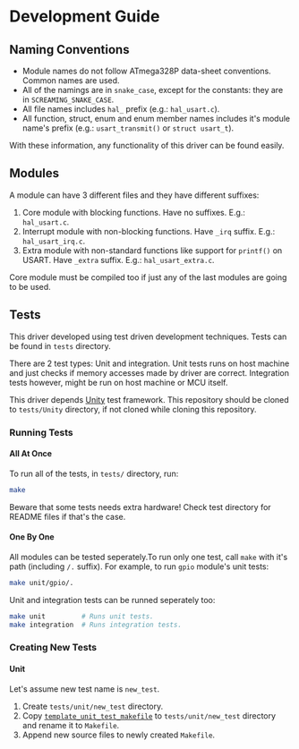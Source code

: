 # Development Guide

## Naming Conventions

* Module names do not follow ATmega328P data-sheet conventions. Common names are
used.
* All of the namings are in `snake_case`, except for the constants: they are in
`SCREAMING_SNAKE_CASE`.
* All file names includes `hal_` prefix (e.g.: `hal_usart.c`).
* All function, struct, enum and enum member names includes it's module name's
prefix (e.g.: `usart_transmit()` or `struct usart_t`).

With these information, any functionality of this driver can be found easily.

## Modules

A module can have 3 different files and they have different suffixes:

1. Core module with blocking functions. Have no suffixes. E.g.: `hal_usart.c`.
2. Interrupt module with non-blocking functions. Have `_irq` suffix. E.g.:
`hal_usart_irq.c`.
3. Extra module with non-standard functions like support for `printf()` on
USART. Have `_extra` suffix. E.g.: `hal_usart_extra.c`.

Core module must be compiled too if just any of the last modules are going to be
used.

## Tests

This driver developed using test driven development techniques. Tests can be
found in `tests` directory.

There are 2 test types: Unit and integration. Unit tests runs on host machine
and just checks if memory accesses made by driver are correct. Integration tests
however, might be run on host machine or MCU itself.

This driver depends [Unity](https://github.com/ThrowTheSwitch/Unity) test
framework. This repository should be cloned to `tests/Unity` directory, if not
cloned while cloning this repository.

### Running Tests

#### All At Once

To run all of the tests, in `tests/` directory, run:

```bash
make
```

Beware that some tests needs extra hardware! Check test directory for README
files if that's the case.

#### One By One

All modules can be tested seperately.To run only one test, call `make` with it's
path (including `/.` suffix). For example, to run `gpio` module's unit
tests:

```bash
make unit/gpio/.
```

Unit and integration tests can be runned seperately too:

```bash
make unit         # Runs unit tests.
make integration  # Runs integration tests.
```

### Creating New Tests

#### Unit

Let's assume new test name is `new_test`.

1. Create `tests/unit/new_test` directory.
2. Copy [`template_unit_test_makefile`](template_unit_test_makefile) to
`tests/unit/new_test` directory and rename it to `Makefile`.
3. Append new source files to newly created `Makefile`.

